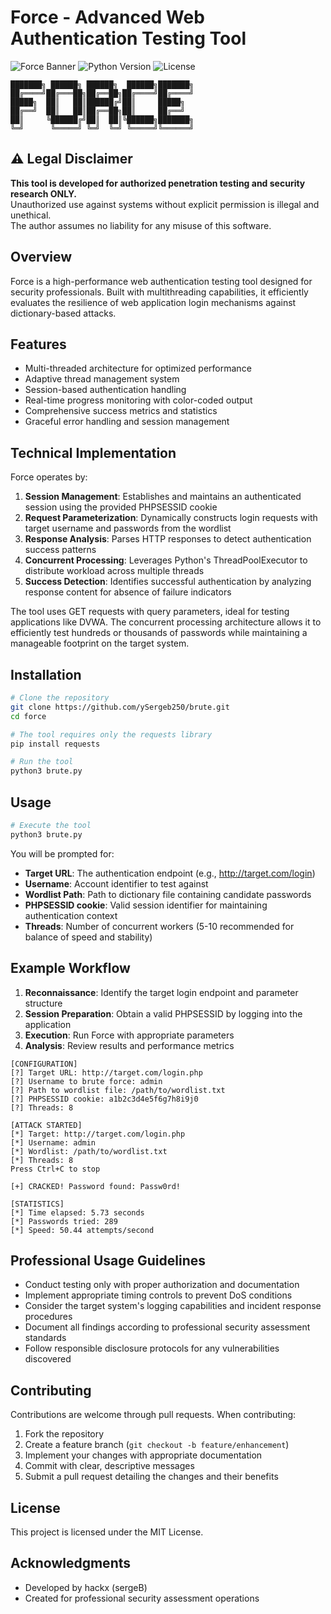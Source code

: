 # Force - Advanced Web Authentication Testing Tool

![Force Banner](https://img.shields.io/badge/FORCE-Web%20Brute%20Forcer-red)
![Python Version](https://img.shields.io/badge/python-3.6%2B-blue)
![License](https://img.shields.io/badge/license-MIT-green)

```
███████╗ ██████╗ ██████╗  ██████╗███████╗
██╔════╝██╔═══██╗██╔══██╗██╔════╝██╔════╝
█████╗  ██║   ██║██████╔╝██║     █████╗  
██╔══╝  ██║   ██║██╔══██╗██║     ██╔══╝  
██║     ╚██████╔╝██║  ██║╚██████╗███████╗
╚═╝      ╚═════╝ ╚═╝  ╚═╝ ╚═════╝╚══════╝
```

## ⚠️ Legal Disclaimer

**This tool is developed for authorized penetration testing and security research ONLY.**  
Unauthorized use against systems without explicit permission is illegal and unethical.  
The author assumes no liability for any misuse of this software.

## Overview

Force is a high-performance web authentication testing tool designed for security professionals. Built with multithreading capabilities, it efficiently evaluates the resilience of web application login mechanisms against dictionary-based attacks.

## Features

- Multi-threaded architecture for optimized performance
- Adaptive thread management system
- Session-based authentication handling
- Real-time progress monitoring with color-coded output
- Comprehensive success metrics and statistics
- Graceful error handling and session management

## Technical Implementation

Force operates by:

1. **Session Management**: Establishes and maintains an authenticated session using the provided PHPSESSID cookie
2. **Request Parameterization**: Dynamically constructs login requests with target username and passwords from the wordlist
3. **Response Analysis**: Parses HTTP responses to detect authentication success patterns
4. **Concurrent Processing**: Leverages Python's ThreadPoolExecutor to distribute workload across multiple threads
5. **Success Detection**: Identifies successful authentication by analyzing response content for absence of failure indicators

The tool uses GET requests with query parameters, ideal for testing applications like DVWA. The concurrent processing architecture allows it to efficiently test hundreds or thousands of passwords while maintaining a manageable footprint on the target system.

## Installation

```bash
# Clone the repository
git clone https://github.com/ySergeb250/brute.git
cd force

# The tool requires only the requests library
pip install requests

# Run the tool
python3 brute.py
```

## Usage

```bash
# Execute the tool
python3 brute.py
```

You will be prompted for:

- **Target URL**: The authentication endpoint (e.g., http://target.com/login)
- **Username**: Account identifier to test against
- **Wordlist Path**: Path to dictionary file containing candidate passwords
- **PHPSESSID cookie**: Valid session identifier for maintaining authentication context
- **Threads**: Number of concurrent workers (5-10 recommended for balance of speed and stability)

## Example Workflow

1. **Reconnaissance**: Identify the target login endpoint and parameter structure
2. **Session Preparation**: Obtain a valid PHPSESSID by logging into the application
3. **Execution**: Run Force with appropriate parameters
4. **Analysis**: Review results and performance metrics

```
[CONFIGURATION]
[?] Target URL: http://target.com/login.php
[?] Username to brute force: admin
[?] Path to wordlist file: /path/to/wordlist.txt
[?] PHPSESSID cookie: a1b2c3d4e5f6g7h8i9j0
[?] Threads: 8

[ATTACK STARTED]
[*] Target: http://target.com/login.php
[*] Username: admin
[*] Wordlist: /path/to/wordlist.txt
[*] Threads: 8
Press Ctrl+C to stop

[+] CRACKED! Password found: Passw0rd!

[STATISTICS]
[*] Time elapsed: 5.73 seconds
[*] Passwords tried: 289
[*] Speed: 50.44 attempts/second
```

## Professional Usage Guidelines

- Conduct testing only with proper authorization and documentation
- Implement appropriate timing controls to prevent DoS conditions
- Consider the target system's logging capabilities and incident response procedures
- Document all findings according to professional security assessment standards
- Follow responsible disclosure protocols for any vulnerabilities discovered

## Contributing

Contributions are welcome through pull requests. When contributing:

1. Fork the repository
2. Create a feature branch (`git checkout -b feature/enhancement`)
3. Implement your changes with appropriate documentation
4. Commit with clear, descriptive messages
5. Submit a pull request detailing the changes and their benefits

## License

This project is licensed under the MIT License.

## Acknowledgments

- Developed by hackx (sergeB)
- Created for professional security assessment operations
